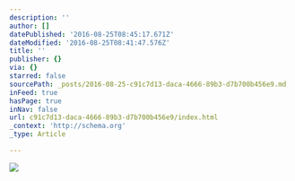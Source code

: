 ```yaml
---
description: ''
author: []
datePublished: '2016-08-25T08:45:17.671Z'
dateModified: '2016-08-25T08:41:47.576Z'
title: ''
publisher: {}
via: {}
starred: false
sourcePath: _posts/2016-08-25-c91c7d13-daca-4666-89b3-d7b700b456e9.md
inFeed: true
hasPage: true
inNav: false
url: c91c7d13-daca-4666-89b3-d7b700b456e9/index.html
_context: 'http://schema.org'
_type: Article

---
```

![](https://the-grid-user-content.s3-us-west-2.amazonaws.com/85d8cea7-6e9d-4179-9684-b90282b606fb.jpg)